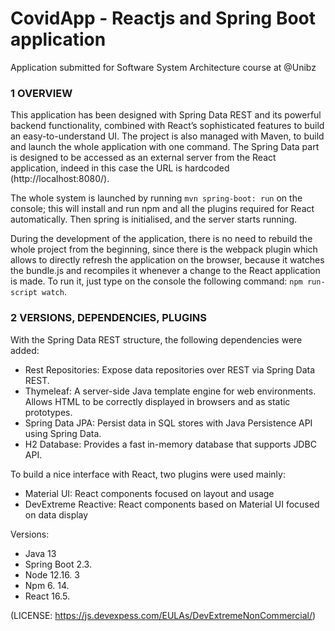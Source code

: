 # CovidApp  - Reactjs and Spring Boot application

Application submitted for Software System Architecture course at @Unibz

### 1 OVERVIEW

This application has been designed with Spring Data REST and its powerful backend
functionality, combined with React’s sophisticated features to build an easy-to-understand UI.
The project is also managed with Maven, to build and launch the whole application with one
command. The Spring Data part is designed to be accessed as an external server from the React
application, indeed in this case the URL is hardcoded (http://localhost:8080/).

The whole system is launched by running `mvn spring-boot: run` on the console; this will install
and run npm and all the plugins required for React automatically. Then spring is initialised, and
the server starts running.

During the development of the application, there is no need to rebuild the whole project from
the beginning, since there is the webpack plugin which allows to directly refresh the application
on the browser, because it watches the bundle.js and recompiles it whenever a change to the
React application is made. To run it, just type on the console the following command: `npm run-
script watch`.

### 2 VERSIONS, DEPENDENCIES, PLUGINS

With the Spring Data REST structure, the following dependencies were added:

- Rest Repositories: Expose data repositories over REST via Spring Data REST.
- Thymeleaf: A server-side Java template engine for web environments. Allows HTML to be correctly
    displayed in browsers and as static prototypes.
- Spring Data JPA: Persist data in SQL stores with Java Persistence API using Spring Data.
- H2 Database: Provides a fast in-memory database that supports JDBC API.

To build a nice interface with React, two plugins were used mainly:

- Material UI: React components focused on layout and usage
- DevExtreme Reactive: React components based on Material UI focused on data display

Versions:

- Java 13
- Spring Boot 2.3.
- Node 12.16. 3
- Npm 6. 14.
- React 16.5.

(LICENSE: https://js.devexpess.com/EULAs/DevExtremeNonCommercial/)
